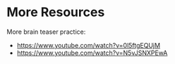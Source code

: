 # More Resources

More brain teaser practice:

- https://www.youtube.com/watch?v=0l5ftgEQUjM
- https://www.youtube.com/watch?v=N5vJSNXPEwA
